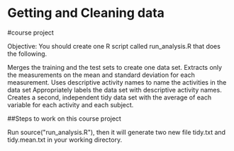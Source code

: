 # Getting and Cleaning data
#course project

Objective:
You should create one R script called run_analysis.R that does the following.

Merges the training and the test sets to create one data set.
Extracts only the measurements on the mean and standard deviation for each measurement.
Uses descriptive activity names to name the activities in the data set
Appropriately labels the data set with descriptive activity names.
Creates a second, independent tidy data set with the average of each variable for each activity and each subject.

##Steps to work on this course project

Run source("run_analysis.R"), then it will generate two new file tidy.txt and tidy.mean.txt in your working directory.
